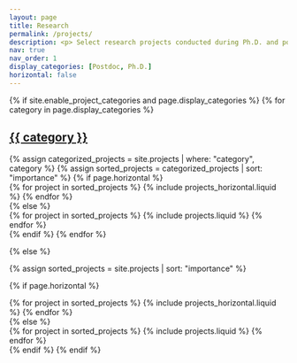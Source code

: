 ```yaml
---
layout: page
title: Research
permalink: /projects/
description: <p> Select research projects conducted during Ph.D. and postdoctoral studies <br> highlighting experience in the following&#58;</p> <ul>   <li>Scientific software development & High-performance computing <ul><li>using MPI, GPU, C++, Python for analysis</li> <li>scaling strategies, profiling & optimization</li> </ul></li>    <li>Quantum and classical charge transport in the next-generation transistors<ul><li>nonequilibrium Green's function (NEGF) method for electrons and phonons, electrostatics</li><li>parallel matrix-based algorithms using MPI, GPU, and the AMReX library</li></ul></li> <li> Kinetic transport in high temperature gas dynamics <ul> <li> direct simulation Monte Carlo (DSMC) method</li> <li>modeling of shock-wave/boundary-layer interactions</li> <li>adaptive mesh refinement (AMR) of octree grids</li> <li> parallel particle-based algorithms</li></ul></li> <li> Data-driven methods and stability theory for modal analysis in fluid dynamics <ul><li>Linear stability analysis (generalized eigenvalue problems)</li> <li>parallel communication reducing algorithms for proper-orthogonal and dynamic-mode decomposition</li> </ul> </li> </ul>
nav: true
nav_order: 1
display_categories: [Postdoc, Ph.D.]
horizontal: false
---
```


<!-- pages/projects.md -->
<div class="projects">
{% if site.enable_project_categories and page.display_categories %}
  <!-- Display categorized projects -->
  {% for category in page.display_categories %}
  <a id="{{ category }}" href=".#{{ category }}">
    <h2 class="category">{{ category }}</h2>
  </a>
  {% assign categorized_projects = site.projects | where: "category", category %}
  {% assign sorted_projects = categorized_projects | sort: "importance" %}
  <!-- Generate cards for each project -->
  {% if page.horizontal %}
  <div class="container">
    <div class="row row-cols-2">
    {% for project in sorted_projects %}
      {% include projects_horizontal.liquid %}
    {% endfor %}
    </div>
  </div>
  {% else %}
  <div class="grid">
    {% for project in sorted_projects %}
      {% include projects.liquid %}
    {% endfor %}
  </div>
  {% endif %}
  {% endfor %}

{% else %}

<!-- Display projects without categories -->

{% assign sorted_projects = site.projects | sort: "importance" %}

  <!-- Generate cards for each project -->

{% if page.horizontal %}

  <div class="container">
    <div class="row row-cols-2">
    {% for project in sorted_projects %}
      {% include projects_horizontal.liquid %}
    {% endfor %}
    </div>
  </div>
  {% else %}
  <div class="grid">
    {% for project in sorted_projects %}
      {% include projects.liquid %}
    {% endfor %}
  </div>
  {% endif %}
{% endif %}
</div>
